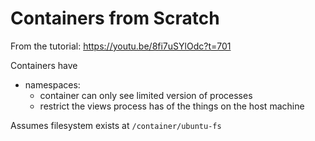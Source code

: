 # Containers from Scratch

From the tutorial: https://youtu.be/8fi7uSYlOdc?t=701

Containers have
* namespaces:
	* container can only see limited version of processes
	* restrict the views process has of the things on the host machine

Assumes filesystem exists at `/container/ubuntu-fs`

